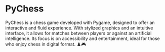 # PyChess
PyChess is a chess game developed with Pygame, designed to offer an interactive and fluid experience. With stylized graphics and an intuitive interface, it allows for matches between players or against an artificial intelligence. Its focus is on accessibility and entertainment, ideal for those who enjoy chess in digital format. ♟️🎮
